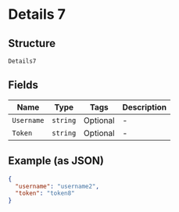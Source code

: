
# Details 7

## Structure

`Details7`

## Fields

| Name | Type | Tags | Description |
|  --- | --- | --- | --- |
| `Username` | `string` | Optional | - |
| `Token` | `string` | Optional | - |

## Example (as JSON)

```json
{
  "username": "username2",
  "token": "token8"
}
```

